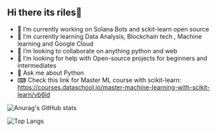 ## Hi there its riles👋



- 🔭 I’m currently working on Solana Bots and sckit-learn open source
- 🌱 I’m currently learning Data Analysis, Blockchain tech , Machine learning and Google Cloud
- 👯 I’m looking to collaborate on anything python and web
- 🤔 I’m looking for help with Open-source projects for beginners and intermediates
- 💬 Ask me about Python
- ⌨ Check this link for Master ML course with scikit-learn: https://courses.dataschool.io/master-machine-learning-with-scikit-learn/vb6ld

![Anurag's GitHub stats](https://github-readme-stats.vercel.app/api?username=ultrasage-danz&show_icons=true&theme=radical)

![Top Langs](https://github-readme-stats.vercel.app/api/top-langs/?username=ultrasage-danz&layout=compact&theme=radical)

<!--<hr />
<a href="https://github.com/anuraghazra/github-readme-stats">
  <img height=300 align="center" src="https://github-readme-stats.vercel.app/api?username=ultrasage-danz&show_icons=true&theme=radical" />
</a>
<hr />
<a href="https://github.com/anuraghazra/convoychat">
  <img height=300 align="center" src="https://github-readme-stats.vercel.app/api/top-langs?username=ultrasage-danz&show_icons=true&theme=radical&langs_count=7&card_width=800" />
</a> --->


